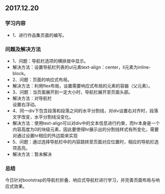 ## 2017.12.20

### 学习内容
+ 1、进行作品集页面的编写。

### 问题及解决方法
+ 1、问题：导航栏选项的横排居中显示。
+ 解决方法：设置导航栏列表的ul元素text-align：center，li元素为inline-block。
+ 2、问题：页面的响应式布局。
+ 解决方法：利用flex布局，设置需要响应式布局的元素的容器（父元素）。
+ 3、问题：当页面展开到一定大小时，导航栏展开至页面头部。
+ 解决方法：对导航栏<nav>设置右浮动。
+ 4、同一div下包含段落和段落之间的水平分割线，对div设置右对齐时，段落文字改变，水平分割线没变化。
+ 解决方法：使用text-align可以对div中的文本信息进行约束，而hr本身是一个内容高度为0的块级元素，因此要使得hr展示出的分割线样式有所变化，需要对通过设置hr相应的外边距来实现
+ 5、问题：通过选择导航栏中的内容跳转至页面对应位置时，相应的导航栏选项高亮。
+ 解决方法：暂未解决

### 总结
今日针对bootstrap的导航栏折叠、响应式导航栏进行学习，并完善页面布局与响应式效果。


